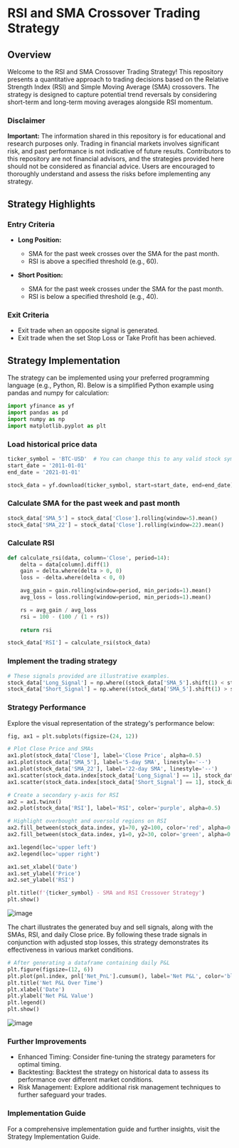 # RSI and SMA Crossover Trading Strategy

## Overview

Welcome to the RSI and SMA Crossover Trading Strategy! This repository presents a quantitative approach to trading decisions based on the Relative Strength Index (RSI) and Simple Moving Average (SMA) crossovers. The strategy is designed to capture potential trend reversals by considering short-term and long-term moving averages alongside RSI momentum.

### Disclaimer

**Important:** The information shared in this repository is for educational and research purposes only. Trading in financial markets involves significant risk, and past performance is not indicative of future results. Contributors to this repository are not financial advisors, and the strategies provided here should not be considered as financial advice. Users are encouraged to thoroughly understand and assess the risks before implementing any strategy.

## Strategy Highlights

### Entry Criteria

- **Long Position:**
  - SMA for the past week crosses over the SMA for the past month.
  - RSI is above a specified threshold (e.g., 60).

- **Short Position:**
  - SMA for the past week crosses under the SMA for the past month.
  - RSI is below a specified threshold (e.g., 40).

### Exit Criteria

- Exit trade when an opposite signal is generated.
- Exit trade when the set Stop Loss or Take Profit has been achieved.

## Strategy Implementation

The strategy can be implemented using your preferred programming language (e.g., Python, R). Below is a simplified Python example using pandas and numpy for calculation:

```python
import yfinance as yf
import pandas as pd
import numpy as np
import matplotlib.pyplot as plt
```
### Load historical price data
```python
ticker_symbol = 'BTC-USD'  # You can change this to any valid stock symbol
start_date = '2011-01-01'
end_date = '2021-01-01'

stock_data = yf.download(ticker_symbol, start=start_date, end=end_date)
```
### Calculate SMA for the past week and past month
```python
stock_data['SMA_5'] = stock_data['Close'].rolling(window=5).mean()
stock_data['SMA_22'] = stock_data['Close'].rolling(window=22).mean()
```
### Calculate RSI
```python
def calculate_rsi(data, column='Close', period=14):
    delta = data[column].diff(1)
    gain = delta.where(delta > 0, 0)
    loss = -delta.where(delta < 0, 0)

    avg_gain = gain.rolling(window=period, min_periods=1).mean()
    avg_loss = loss.rolling(window=period, min_periods=1).mean()

    rs = avg_gain / avg_loss
    rsi = 100 - (100 / (1 + rs))
    
    return rsi

stock_data['RSI'] = calculate_rsi(stock_data)
```

### Implement the trading strategy
```python
# These signals provided are illustrative examples.
stock_data['Long_Signal'] = np.where((stock_data['SMA_5'].shift(1) < stock_data['SMA_22'].shift(1)) & (stock_data['SMA_5'] > stock_data['SMA_22']) & (stock_data['RSI'] > 65), 1, 0)
stock_data['Short_Signal'] = np.where((stock_data['SMA_5'].shift(1) > stock_data['SMA_22'].shift(1)) & (stock_data['SMA_5'] < stock_data['SMA_22']) & (stock_data['RSI'] < 35), 1, 0)
```

### Strategy Performance
Explore the visual representation of the strategy's performance below:
```python
fig, ax1 = plt.subplots(figsize=(24, 12))

# Plot Close Price and SMAs
ax1.plot(stock_data['Close'], label='Close Price', alpha=0.5)
ax1.plot(stock_data['SMA_5'], label='5-day SMA', linestyle='--')
ax1.plot(stock_data['SMA_22'], label='22-day SMA', linestyle='--')
ax1.scatter(stock_data.index[stock_data['Long_Signal'] == 1], stock_data['Close'][stock_data['Long_Signal'] == 1], marker='^', color='g', label='Long Signal')
ax1.scatter(stock_data.index[stock_data['Short_Signal'] == 1], stock_data['Close'][stock_data['Short_Signal'] == 1], marker='v', color='r', label='Short Signal')

# Create a secondary y-axis for RSI
ax2 = ax1.twinx()
ax2.plot(stock_data['RSI'], label='RSI', color='purple', alpha=0.5)

# Highlight overbought and oversold regions on RSI
ax2.fill_between(stock_data.index, y1=70, y2=100, color='red', alpha=0.1, label='Overbought')
ax2.fill_between(stock_data.index, y1=0, y2=30, color='green', alpha=0.1, label='Oversold')

ax1.legend(loc='upper left')
ax2.legend(loc='upper right')

ax1.set_xlabel('Date')
ax1.set_ylabel('Price')
ax2.set_ylabel('RSI')

plt.title(f'{ticker_symbol} - SMA and RSI Crossover Strategy')
plt.show()
```
![image](https://github.com/Arin2k24/Algo_Strategies/assets/157686042/ee686c0a-e093-407f-bf2d-e4b0e1c2ea94)

The chart illustrates the generated buy and sell signals, along with the SMAs, RSI, and daily Close price. By following these trade signals in conjunction with adjusted stop losses, this strategy demonstrates its effectiveness in various market conditions.
```python
# After generating a dataframe containing daily P&L 
plt.figure(figsize=(12, 6))
plt.plot(pnl.index, pnl['Net_PnL'].cumsum(), label='Net P&L', color='blue')
plt.title('Net P&L Over Time')
plt.xlabel('Date')
plt.ylabel('Net P&L Value')
plt.legend()
plt.show()
```
![image](https://github.com/Arin2k24/Algo_Strategies/assets/157686042/d3e098f7-9048-4e08-bd91-c087b1388b25)

### Further Improvements
- Enhanced Timing: Consider fine-tuning the strategy parameters for optimal timing.
- Backtesting: Backtest the strategy on historical data to assess its performance over different market conditions.
- Risk Management: Explore additional risk management techniques to further safeguard your trades.
### Implementation Guide
For a comprehensive implementation guide and further insights, visit the Strategy Implementation Guide.
